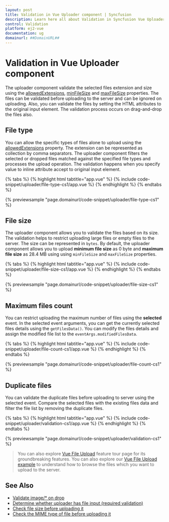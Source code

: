 ```yaml
---
layout: post
title: Validation in Vue Uploader component | Syncfusion
description: Learn here all about Validation in Syncfusion Vue Uploader component of Syncfusion Essential JS 2 and more.
control: Validation 
platform: ej2-vue
documentation: ug
domainurl: ##DomainURL##
---
```


# Validation in Vue Uploader component

The uploader component validate the selected files extension and size using the [allowedExtensions](https://ej2.syncfusion.com/vue/documentation/api/uploader/#allowedextensions),
[minFileSize](https://ej2.syncfusion.com/vue/documentation/api/uploader/#minfilesize) and [maxFileSize](https://ej2.syncfusion.com/vue/documentation/api/uploader/#maxfilesize) properties. The files can be validated before uploading to the server and can be ignored on uploading. Also, you can validate the files by setting the HTML attributes to the original input element. The validation process occurs on drag-and-drop the files also.

## File type

You can allow the specific types of files alone to upload using the [allowedExtensions](https://ej2.syncfusion.com/vue/documentation/api/uploader/#allowedextensions) property. The extension can be represented as collection by comma separators. The uploader component filters the selected or dropped files matched against the specified file types and processes the upload operation. The validation happens when you specify value to inline attribute accept to original input element.

{% tabs %}
{% highlight html tabtitle="app.vue" %}
{% include code-snippet/uploader/file-type-cs1/app.vue %}
{% endhighlight %}
{% endtabs %}
        
{% previewsample "page.domainurl/code-snippet/uploader/file-type-cs1" %}

## File size

The uploader component allows you to validate the files based on its size. The validation helps to restrict uploading large files or empty files to the server. The size can be represented in `bytes`. By default, the uploader component allows you to upload **minimum file size** as 0 byte and **maximum file size** as 28.4 MB using using `minFileSize` and `maxFileSize` properties.

{% tabs %}
{% highlight html tabtitle="app.vue" %}
{% include code-snippet/uploader/file-size-cs1/app.vue %}
{% endhighlight %}
{% endtabs %}
        
{% previewsample "page.domainurl/code-snippet/uploader/file-size-cs1" %}

## Maximum files count

You can restrict uploading the maximum number of files using the **selected** event. In the selected event arguments, you can get the currently selected files details using the `getFilesData()`. You can modify the files details and assign the modified file list to the `eventArgs.modifiedFilesData`.

{% tabs %}
{% highlight html tabtitle="app.vue" %}
{% include code-snippet/uploader/file-count-cs1/app.vue %}
{% endhighlight %}
{% endtabs %}
        
{% previewsample "page.domainurl/code-snippet/uploader/file-count-cs1" %}

## Duplicate files

You can validate the duplicate files before uploading to server using the selected event. Compare the selected files with the existing files data and filter the file list by removing the duplicate files.

{% tabs %}
{% highlight html tabtitle="app.vue" %}
{% include code-snippet/uploader/validation-cs1/app.vue %}
{% endhighlight %}
{% endtabs %}
        
{% previewsample "page.domainurl/code-snippet/uploader/validation-cs1" %}

>You can also explore [Vue File Upload](https://www.syncfusion.com/vue-components/vue-file-upload) feature tour page for its groundbreaking features. You can also explore our [Vue File Upload example](https://ej2.syncfusion.com/vue/demos/#/material/uploader/default.html) to understand how to browse the files which you want to upload to the server.

## See Also

* [Validate image/* on drop](./how-to/validate-image-on-drop)
* [Determine whether uploader has file input (required validation)](./how-to/determine-whether-uploader-has-file-input)
* [Check file size before uploading it](./how-to/check-file-size-before-uploading-it)
* [Check the MIME type of file before uploading it](./how-to/check-the-mime-type-of-file-before-upload-it)
